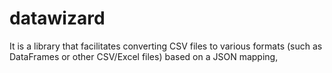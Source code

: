 # datawizard
It is a library that facilitates converting CSV files to various formats (such as DataFrames or other CSV/Excel files) based on a JSON mapping,
